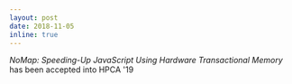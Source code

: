 ```yaml
---
layout: post
date: 2018-11-05
inline: true
---
```


_NoMap: Speeding-Up JavaScript Using Hardware Transactional Memory_ has been accepted into HPCA '19
